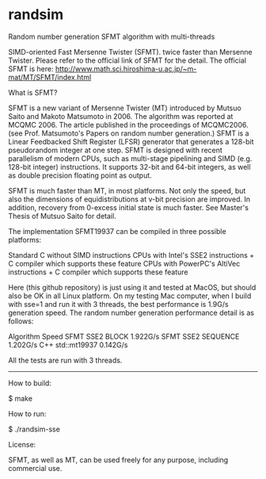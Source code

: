 # randsim
Random number generation SFMT algorithm with multi-threads

SIMD-oriented Fast Mersenne Twister (SFMT). twice faster than Mersenne Twister. Please refer to the official link of SFMT for the detail.
The official SFMT is here: http://www.math.sci.hiroshima-u.ac.jp/~m-mat/MT/SFMT/index.html

What is SFMT?

SFMT is a new variant of Mersenne Twister (MT) introduced by Mutsuo Saito and Makoto Matsumoto in 2006. The algorithm was reported at MCQMC 2006. The article published in the proceedings of MCQMC2006. (see Prof. Matsumoto's Papers on random number generation.) SFMT is a Linear Feedbacked Shift Register (LFSR) generator that generates a 128-bit pseudorandom integer at one step. SFMT is designed with recent parallelism of modern CPUs, such as multi-stage pipelining and SIMD (e.g. 128-bit integer) instructions. It supports 32-bit and 64-bit integers, as well as double precision floating point as output.

SFMT is much faster than MT, in most platforms. Not only the speed, but also the dimensions of equidistributions at v-bit precision are improved. In addition, recovery from 0-excess initial state is much faster. See Master's Thesis of Mutsuo Saito for detail.

The implementation SFMT19937 can be compiled in three possible platforms:

Standard C without SIMD instructions
CPUs with Intel's SSE2 instructions + C compiler which supports these feature
CPUs with PowerPC's AltiVec instructions + C compiler which supports these feature

Here (this github repository) is just using it and tested at MacOS, but should also be OK in all Linux platform.
On my testing Mac computer, when I build with sse=1 and run it with 3 threads, the best performance is 1.9G/s generation speed. The random number generation performance detail is as follows:

Algorithm           Speed
SFMT SSE2 BLOCK     1.922G/s
SFMT SSE2 SEQUENCE  1.202G/s
C++ std::mt19937    0.142G/s

All the tests are run with 3 threads.

----------------------------------------

How to build:

$ make

How to run:

$ ./randsim-sse

License:

SFMT, as well as MT, can be used freely for any purpose, including commercial use.
